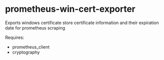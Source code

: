 # prometheus-win-cert-exporter
Exports windows certificate store certificate information and their expiration date for prometheus scraping

Requires:
* prometheus_client
* cryptography
